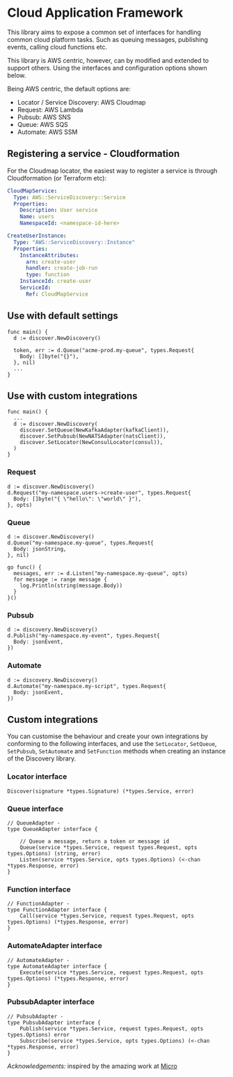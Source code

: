 # Cloud Application Framework

This library aims to expose a common set of interfaces for handling common cloud platform tasks. Such as queuing messages, publishing events, calling cloud functions etc.

This library is AWS centric, however, can by modified and extended to support others. Using the interfaces and configuration options shown below.

Being AWS centric, the default options are:

- Locator / Service Discovery: AWS Cloudmap
- Request: AWS Lambda
- Pubsub: AWS SNS
- Queue: AWS SQS
- Automate: AWS SSM

## Registering a service - Cloudformation

For the Cloudmap locator, the easiest way to register a service is through Cloudformation (or Terraform etc):

```yaml
CloudMapService:
  Type: AWS::ServiceDiscovery::Service
  Properties:
    Description: User service
    Name: users
    NamespaceId: <namespace-id-here>

CreateUserInstance:
  Type: "AWS::ServiceDiscovery::Instance"
  Properties:
    InstanceAttributes:
      arn: create-user
      handler: create-job-run
      type: function
    InstanceId: create-user
    ServiceId:
      Ref: CloudMapService
```


## Use with default settings

```golang
func main() {
  d := discover.NewDiscovery()

  token, err := d.Queue("acme-prod.my-queue", types.Request{
    Body: []byte("{}"),
  }, nil)
  ...
}
```

## Use with custom integrations

```golang
func main() {
  ...
  d := discover.NewDiscovery(
    discover.SetQueue(NewKafkaAdapter(kafkaClient)),
    discover.SetPubsub(NewNATSAdapter(natsClient)),
    discover.SetLocator(NewConsulLocator(consul)),
  )
}
```

### Request

```golang
d := discover.NewDiscovery()
d.Request("my-namespace.users->create-user", types.Request{
  Body: []byte("{ \"hello\": \"world\" }"),
}, opts)
```

### Queue

```golang
d := discover.NewDiscovery()
d.Queue("my-namespace.my-queue", types.Request{
  Body: jsonString,
}, nil)

go func() {
  messages, err := d.Listen("my-namespace.my-queue", opts)
  for message := range message {
    log.Println(string(message.Body))
  }
}()
```

### Pubsub

```golang
d := discovery.NewDiscovery()
d.Publish("my-namespace.my-event", types.Request{
  Body: jsonEvent,
})
```

### Automate

```golang
d := discovery.NewDiscovery()
d.Automate("my-namespace.my-script", types.Request{
  Body: jsonEvent,
})
```

## Custom integrations

You can customise the behaviour and create your own integrations by conforming to the following interfaces, and use the `SetLocator`, `SetQueue`, `SetPubsub`, `SetAutomate` and `SetFunction` methods when creating an instance of the Discovery library.

### Locator interface

```golang
Discover(signature *types.Signature) (*types.Service, error)
```

### Queue interface

```golang
// QueueAdapter -
type QueueAdapter interface {

	// Queue a message, return a token or message id
	Queue(service *types.Service, request types.Request, opts types.Options) (string, error)
	Listen(service *types.Service, opts types.Options) (<-chan *types.Response, error)
}
```

### Function interface

```golang
// FunctionAdapter -
type FunctionAdapter interface {
	Call(service *types.Service, request types.Request, opts types.Options) (*types.Response, error)
}
```

### AutomateAdapter interface

```golang
// AutomateAdapter -
type AutomateAdapter interface {
	Execute(service *types.Service, request types.Request, opts types.Options) (*types.Response, error)
}
```

### PubsubAdapter interface

```golang
// PubsubAdapter -
type PubsubAdapter interface {
	Publish(service *types.Service, request types.Request, opts types.Options) error
	Subscribe(service *types.Service, opts types.Options) (<-chan *types.Response, error)
}
```

_Acknowledgements:_ inspired by the amazing work at [Micro](https://github.com/micro/micro)
